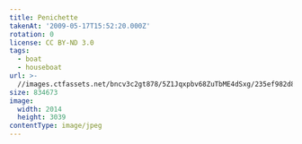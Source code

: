 ```yaml
---
title: Penichette
takenAt: '2009-05-17T15:52:20.000Z'
rotation: 0
license: CC BY-ND 3.0
tags:
  - boat
  - houseboat
url: >-
  //images.ctfassets.net/bncv3c2gt878/5Z1Jqxpbv68ZuTbME4dSxg/235ef982d88cfaabec120ab988eab672/penichette_4356787386_o
size: 834673
image:
  width: 2014
  height: 3039
contentType: image/jpeg
---
```


